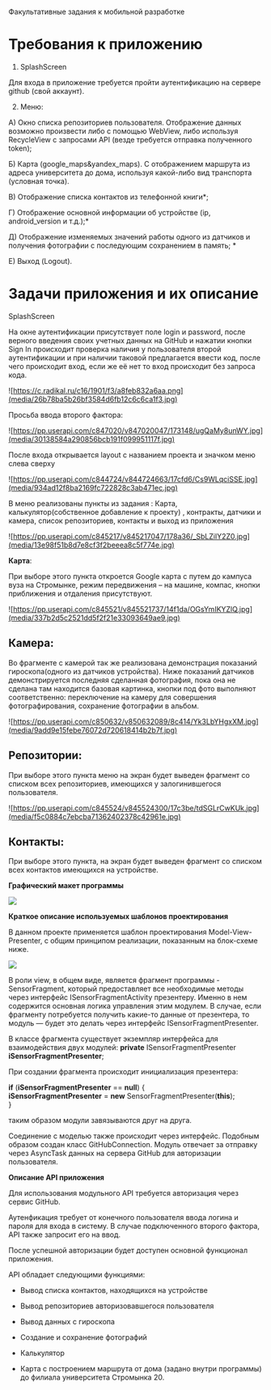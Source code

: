 Факультативные задания к мобильной разработке

Требования к приложению
=======================

1.  SplashScreen

Для входа в приложение требуется пройти аутентификацию на сервере github (свой
аккаунт).

2) Меню:

А) Окно списка репозиториев пользователя. Отображение данных возможно произвести
либо с помощью WebView, либо используя RecycleView с запросами API (везде
требуется отправка полученного token);

Б) Карта (google_maps&yandex_maps). С отображением маршрута из адреса
университета до дома, используя какой-либо вид транспорта (условная точка).

В) Отображение списка контактов из телефонной книги\*;

Г) Отображение основной информации об устройстве (ip, android_version и т.д.);\*

Д) Отображение изменяемых значений работы одного из датчиков и получения
фотографии с последующим сохранением в память; \*

Е) Выход (Logout).

Задачи приложения и их описание 
================================

SplashScreen

На окне аутентификации присутствует поле login и password, после верного
введения своих учетных данных на GitHub и нажатии кнопки Sign In происходит
проверка наличия у пользователя второй аутентификации и при наличии таковой
предлагается ввести код, после чего происходит вход, если же её нет то вход
происходит без запроса кода.

![https://c.radikal.ru/c16/1901/f3/a8feb832a6aa.png](media/26b78ba5b26bf3584d6fb12c6c6ca1f3.jpg)

Просьба ввода второго фактора:

![https://pp.userapi.com/c847020/v847020047/173148/ugQaMy8unWY.jpg](media/30138584a290856bcb191f099951117f.jpg)

После входа открывается layout с названием проекта и значком меню слева сверху

![https://pp.userapi.com/c844724/v844724663/17cfd6/Cs9WLqciSSE.jpg](media/934ad12f8ba2169fc722828c3ab471ec.jpg)

В меню реализованы пункты из задания : Карта, калькулятор(собственное добавление
к проекту) , контракты, датчики и камера, список репозиториев, контакты и выход
из приложения

![https://pp.userapi.com/c845217/v845217047/178a36/_SbLZilY2Z0.jpg](media/13e98f51b8d7e8cf3f2beeea8c5f774e.jpg)

**Карта**:

При выборе этого пункта откроется Google карта с путем до кампуса вуза на
Стромынке, режим передвижения – на машине, компас, кнопки приближения и
отдаления присутствуют.

![https://pp.userapi.com/c845521/v845521737/14f1da/OGsYmIKYZlQ.jpg](media/337b2d5c2521dd5f2f21e33093649ae9.jpg)

Камера:
-------

Во фрагменте с камерой так же реализована демонстрация показаний
гироскопа(одного из датчиков устройства). Ниже показаний датчиков
демонстрируется последняя сделанная фотография, пока она не сделана там
находится базовая картинка, кнопки под фото выполняют соответственно:
переключение на камеру для совершения фотографирования, сохранение фотографии в
альбом.

![https://pp.userapi.com/c850632/v850632089/8c414/Yk3LbYHgxXM.jpg](media/9add9e15febe76072d720618414b2b7f.jpg)

Репозитории:
------------

При выборе этого пункта меню на экран будет выведен фрагмент со списком всех
репозиториев, имеющихся у залогинившегося пользователя.

![https://pp.userapi.com/c845524/v845524300/17c3be/tdSGLrCwKUk.jpg](media/f5c0884c7ebcba71362402378c42961e.jpg)

Контакты:
---------

При выборе этого пункта, на экран будет выведен фрагмент со списком всех
контактов имеющихся на устройстве.

**Графический макет программы**

![](media/a0636c7746103cbabf93a713257c90d8.png)

**Краткое описание используемых шаблонов проектирования**

В данном проекте применяется шаблон проектирования Model-View-Presenter, с общим
принципом реализации, показанным на блок-схеме ниже.

![](media/13929fdc2d68c2f1ab16195f00e83d09.png)

В роли view, в общем виде, является фрагмент программы - SensorFragment, который
предоставляет все необходимые методы через интерфейс ISensorFragmentActivity
презентеру. Именно в нем содержится основная логика управления этим модулем. В
случае, если фрагменту потребуется получить какие-то данные от презентера, то
модуль — будет это делать через интерфейс ISensorFragmentPresenter.

В классе фрагмента существует экземпляр интерфейса для взаимодействия двух
модулей: **private** ISensorFragmentPresenter **iSensorFragmentPresenter**;

При создании фрагмента происходит инициализация презентера:

**if** (**iSensorFragmentPresenter** == **null**) {  
**iSensorFragmentPresenter** = **new** SensorFragmentPresenter(**this**);  
}

таким образом модули завязываются друг на друга.

Соединение с моделью также происходит через интерфейс. Подобным образом создан
класс GitHubConnection. Модуль отвечает за отправку через AsyncTask данных на
сервера GitHub для авторизации пользователя.

**Описание API приложения**

Для использования модульного API требуется авторизация через сервис GitHub.

Аутенфикация требует от конечного пользователя ввода логина и пароля для входа в
систему. В случае подключенного второго фактора, API также запросит его на ввод.

После успешной авторизации будет доступен основной функционал приложения.

API обладает следующими функциями:

-   Вывод списка контактов, находящихся на устройстве

-   Вывод репозиториев авторизовавшегося пользователя

-   Вывод данных с гироскопа

-   Создание и сохранение фотографий

-   Калькулятор

-   Карта с построением маршрута от дома (задано внутри программы) до филиала
    университета Стромынка 20.
